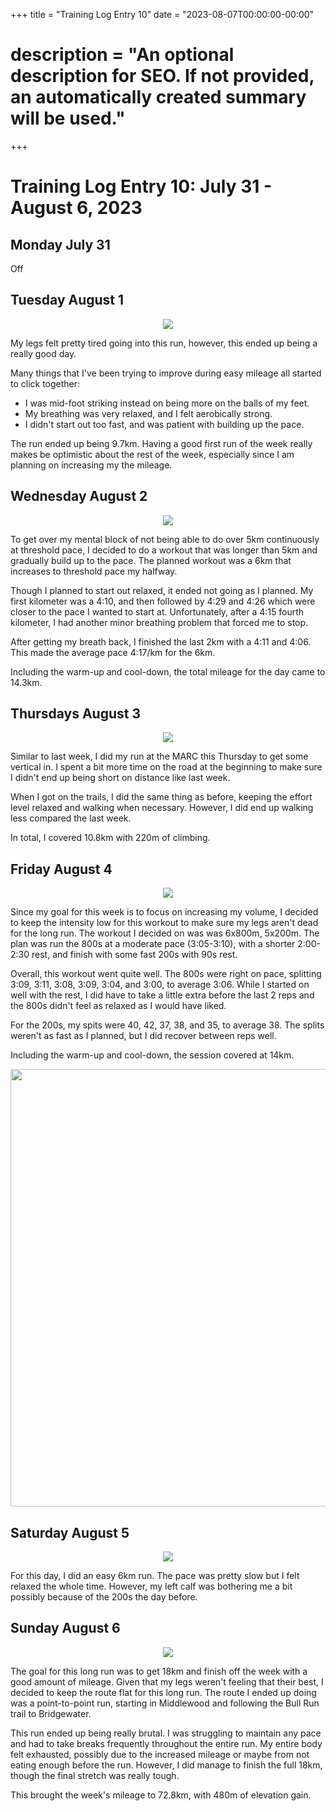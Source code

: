 +++
title = "Training Log Entry 10"
date = "2023-08-07T00:00:00-00:00"
# description = "An optional description for SEO. If not provided, an automatically created summary will be used."
+++


# Training Log Entry 10:  July 31 - August 6, 2023

## Monday July 31

Off

## Tuesday August 1

<div style="text-align:center"><img src="/images/posts/training/2023/10/1.png.webp" /></div>

My legs felt pretty tired going into this run, however, this ended up being a really good day.

Many things that I've been trying to improve during easy mileage all started to click together:

- I was mid-foot striking instead on being more on the balls of my feet.
- My breathing was very relaxed, and I felt aerobically strong.
- I didn't start out too fast, and was patient with building up the pace.

The run ended up being 9.7km.
Having a good first run of the week really makes be optimistic about the rest of the week, especially since I am planning on increasing my the mileage.

## Wednesday August 2

<div style="text-align:center"><img src="/images/posts/training/2023/10/2.png.webp" /></div>

To get over my mental block of not being able to do over 5km continuously at threshold pace, I decided to do a workout that was longer than 5km and gradually build up to the pace.
The planned workout was a 6km that increases to threshold pace my halfway.

Though I planned to start out relaxed, it ended not going as I planned.
My first kilometer was a 4:10, and then followed by 4:29 and 4:26 which were closer to the pace I wanted to start at.
Unfortunately, after a 4:15 fourth kilometer, I had another minor breathing problem that forced me to stop.

After getting my breath back, I finished the last 2km with a 4:11 and 4:06.
This made the average pace 4:17/km for the 6km.

Including the warm-up and cool-down, the total mileage for the day came to 14.3km.

## Thursdays August 3

<div style="text-align:center"><img src="/images/posts/training/2023/10/3.png.webp" /></div>

Similar to last week, I did my run at the MARC this Thursday to get some vertical in.
I spent a bit more time on the road at the beginning to make sure I didn't end up being short on distance like last week.

When I got on the trails, I did the same thing as before, keeping the effort level relaxed and walking when necessary.
However, I did end up walking less compared the last week.

In total, I covered 10.8km with 220m of climbing. 

## Friday August 4

<div style="text-align:center"><img src="/images/posts/training/2023/10/4.png.webp" /></div>

Since my goal for this week is to focus on increasing my volume, I decided to keep the intensity low for this workout to make sure my legs aren't dead for the long run.
The workout I decided on was was 6x800m, 5x200m.
The plan was run the 800s at a moderate pace (3:05-3:10), with a shorter 2:00-2:30 rest, and finish with some fast 200s with 90s rest.

Overall, this workout went quite well.
The 800s were right on pace, splitting 3:09, 3:11, 3:08, 3:09, 3:04, and 3:00, to average 3:06.
While I started on well with the rest, I did have to take a little extra before the last 2 reps and the 800s didn't feel as relaxed as I would have liked.

For the 200s, my spits were 40, 42, 37, 38, and 35, to average 38.
The splits weren't as fast as I planned, but I did recover between reps well.

Including the warm-up and cool-down, the session covered at 14km.

<div style="text-align:center"><img src="/images/gallery/2023/28.jpg.webp" height="700"></div>

## Saturday August 5

<div style="text-align:center"><img src="/images/posts/training/2023/10/5.png.webp" /></div>

For this day, I did an easy 6km run.
The pace was pretty slow but I felt relaxed the whole time.
However, my left calf was bothering me a bit possibly because of the 200s the day before.

## Sunday August 6

<div style="text-align:center"><img src="/images/posts/training/2023/10/6.png.webp" /></div>

The goal for this long run was to get 18km and finish off the week with a good amount of mileage.
Given that my legs weren't feeling that their best, I decided to keep the route flat for this long run.
The route I ended up doing was a point-to-point run, starting in Middlewood and following the Bull Run trail to Bridgewater.

This run ended up being really brutal.
I was struggling to maintain any pace and had to take breaks frequently throughout the entire run.
My entire body felt exhausted, possibly due to the increased mileage or maybe from not eating enough before the run.
However, I did manage to finish the full 18km, though the final stretch was really tough.

This brought the week's mileage to 72.8km, with 480m of elevation gain.
